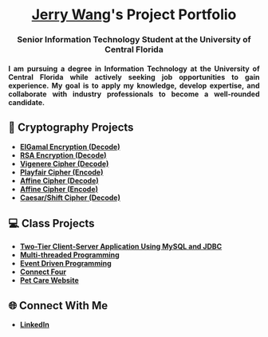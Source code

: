 # <div align="center"><a href="https://www.linkedin.com/in/jerryw4ng/">Jerry Wang</a>'s Project Portfolio

### <div align="center">Senior Information Technology Student at the University of Central Florida

#### <div align="justify">I am pursuing a degree in Information Technology at the University of Central Florida while actively seeking job opportunities to gain experience. My goal is to apply my knowledge, develop expertise, and collaborate with industry professionals to become a well-rounded candidate.

## 🔐 Cryptography Projects

- **[ElGamal Encryption (Decode)](https://github.com/jerryw4n/ElGamalDecoder)**
- **[RSA Encryption (Decode)](https://github.com/jerryw4n/RSAEncryptionDecoder)**
- **[Vigenere Cipher (Decode)](https://github.com/jerryw4n/vigenereDecoder)**
- **[Playfair Cipher (Encode)](https://github.com/jerryw4n/playfairEncoder)**
- **[Affine Cipher (Decode)](https://github.com/jerryw4n/affineDecoder)**
- **[Affine Cipher (Encode)](https://github.com/jerryw4n/affineEncoder)**
- **[Caesar/Shift Cipher (Decode)](https://github.com/jerryw4n/shiftDecoder)**

## 💻 Class Projects

- **[Two-Tier Client-Server Application Using MySQL and JDBC](https://github.com/jerryw4n/JDBC-Client-Server-App)**
- **[Multi-threaded Programming](https://github.com/jerryw4n/Multi-threadedProgramming)**
- **[Event Driven Programming](https://github.com/jerryw4n/EventDrivenProgramming)**
- **[Connect Four](https://github.com/jerryw4n/connectFour)**
- **[Pet Care Website](https://github.com/jerryw4n/PetCareWebsite)**

## 🌐 Connect With Me

- **[LinkedIn](https://www.linkedin.com/in/jerryw4ng/)**
